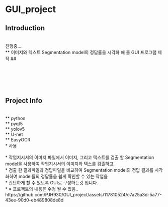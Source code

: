 # GUI_project

## Introduction

</br>
진행중....</br>
** 이미지와 텍스트 Segmentation model의 정답률을 시각화 해 줄 GUI 프로그램 제작 ## </br>

</br></br></br></br>
## Project Info

</br>
** python</br>
** pyqt5</br>
** yolov5</br>
** U-net</br>
** EasyOCR</br>
* 사용
</br>
</br>
* 작업지시서의 이미지 파일에서 이미지, 그리고 택스트를 검출 할 Segmentation model을 사용하여 작업지시서의 이미지와 텍스를 검출하고,</br>
* 검출 한 결과파일과 정답파일을 비교하여 Segmentation model의 정답 결과를 시각화하여 model들의 정답률을 쉽게 확인할 수 있는 작업을</br>
* 간단하게 할 수 있도록 GUI로 구성하는것 입니다.</br>
* ※ 프로젝트의 내용은 수정 될 수 있음..</br>
https://github.com/PJH930/GUI_project/assets/117810524/c7a25a3d-5a77-43ee-90d0-eb489808de8d


</br></br>










